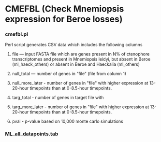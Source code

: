 # CMEFBL (Check Mnemiopsis expression for Beroe losses)

### cmefbl.pl

Perl script generates CSV data which includes the following columns

1. file — input FASTA file which are genes present in N% of ctenophore transcriptomes and present in Mnemiopsis leidyi, but absent in Beroe (ml_haeck_others) or absent in Beroe and Haeckalia (ml_others)

2. null_total — number of genes in "file" (file from column 1)

3. null_more_later - number of genes in "file" with higher expression at 13-20-hour timepoints than at 0-8.5-hour timepoints.

4. targ_total - number of genes in target file with 

5. targ_more_later - number of genes in "file" with higher expression at 13-20-hour timepoints than at 0-8.5-hour timepoints.

6. pval - p-value based on 10,000 monte carlo simulations

### ML_all_datapoints.tab

